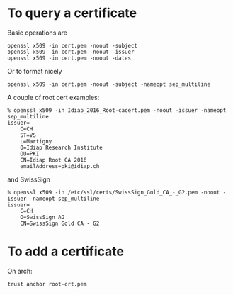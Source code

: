 # To query a certificate

Basic operations are
```
openssl x509 -in cert.pem -noout -subject
openssl x509 -in cert.pem -noout -issuer
openssl x509 -in cert.pem -noout -dates
```
Or to format nicely
```
openssl x509 -in cert.pem -noout -subject -nameopt sep_multiline
```

A couple of root cert examples:
```
% openssl x509 -in Idiap_2016_Root-cacert.pem -noout -issuer -nameopt sep_multiline 
issuer=
    C=CH
    ST=VS
    L=Martigny
    O=Idiap Research Institute
    OU=PKI
    CN=Idiap Root CA 2016
    emailAddress=pki@idiap.ch
```
and SwissSign
```
% openssl x509 -in /etc/ssl/certs/SwissSign_Gold_CA_-_G2.pem -noout -issuer -nameopt sep_multiline
issuer=
    C=CH
    O=SwissSign AG
    CN=SwissSign Gold CA - G2
```

# To add a certificate

On arch:
```
trust anchor root-crt.pem
```

